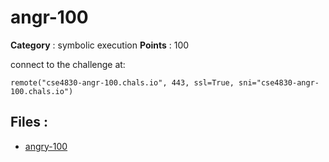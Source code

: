# angr-100

**Category** : symbolic execution
**Points** : 100

connect to  the challenge at: 

``remote("cse4830-angr-100.chals.io", 443, ssl=True, sni="cse4830-angr-100.chals.io")``

## Files : 
 - [angry-100](./angry-100)


